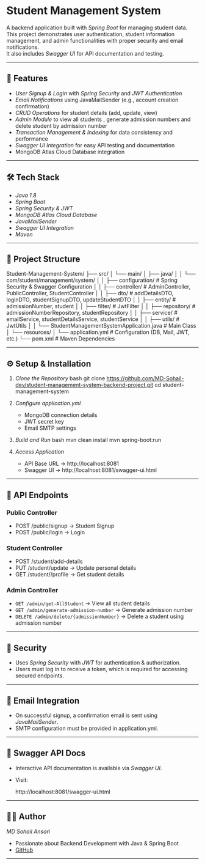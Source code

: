 # Student Management System

A backend application built with *Spring Boot* for managing student data.  
This project demonstrates user authentication, student information management, and admin functionalities with proper security and email notifications.  
It also includes *Swagger UI* for API documentation and testing.

---

## 🚀 Features
- *User Signup & Login* with *Spring Security* and *JWT Authentication*
- *Email Notifications* using JavaMailSender (e.g., account creation confirmation)
- *CRUD Operations* for student details (add, update, view)
- *Admin Module* to view all students , generate admission numbers and delete student by admission number
- *Transaction Management & Indexing* for data consistency and performance
- *Swagger UI Integration* for easy API testing and documentation
-  MongoDB Atlas Cloud Database integration

---

## 🛠 Tech Stack
- *Java 1.8*
- *Spring Boot*
- *Spring Security & JWT*
- *MongoDB Atlas Cloud Database*
- *JavaMailSender*
- *Swagger UI Integration*
- *Maven*

---

## 📂 Project Structure
Student-Management-System/
├── src/
│   └── main/
│       ├── java/
│       │   └── com/student/management/system/
│       │       ├── configuration/    # Spring Security & Swagger Configuration
│       │       ├── controller/       # AdminController, PublicController, StudentController
│       │       ├── dto/              # addDetailsDTO, loginDTO, studentSignupDTO, updateStudentDTO
│       │       ├── entity/           # admissionNumber, student
│       │       ├── filter/           # JwtFilter
│       │       ├── repository/       # admissionNumberRepository, studentRepository
│       │       ├── service/          # emailService, studentDetailsService, studentService
│       │       ├── utils/            # JwtUtils
│       │       └── StudentManagementSystemApplication.java   # Main Class
│       └── resources/
│           └── application.yml       # Configuration (DB, Mail, JWT, etc.)
└── pom.xml                            # Maven Dependencies


---

## ⚙ Setup & Installation

1. *Clone the Repository*
   bash
   git clone https://github.com/MD-Sohail-dev/student-management-system-backend-project.git
   cd student-management-system
   

2. *Configure application.yml*
   - MongoDB connection details  
   - JWT secret key  
   - Email SMTP settings  


3. *Build and Run*
   bash
   mvn clean install
   mvn spring-boot:run
   

4. *Access Application*
   - API Base URL → http://localhost:8081
   - Swagger UI → http://localhost:8081/swagger-ui.html

---

## 📌 API Endpoints

### Public Controller
- POST /public/signup → Student Signup  
- POST /public/login →  Login  

### Student Controller
- POST /student/add-details
- PUT /student/update → Update personal details  
- GET /student//profile → Get student details  

### Admin Controller
- `GET /admin/get-AllStudent` → View all student details  
- `GET /admin/generate-admission-number` → Generate admission number  
- `DELETE /admin/delete/{admissionNumber}` → Delete a student using admission number
  

---

## 🔐 Security
- Uses *Spring Security* with *JWT* for authentication & authorization.  
- Users must log in to receive a token, which is required for accessing secured endpoints.  

---

## 📧 Email Integration
- On successful signup, a confirmation email is sent using *JavaMailSender*.  
- SMTP configuration must be provided in application.yml.

---

## 📖 Swagger API Docs
- Interactive API documentation is available via *Swagger UI*.  
- Visit:  
  
  http://localhost:8081/swagger-ui.html
  

---

## 👨‍💻 Author
*MD Sohail Ansari*  
- Passionate about Backend Development with Java & Spring Boot  
- [GitHub](https://github.com/MD-Sohail-dev)

---
